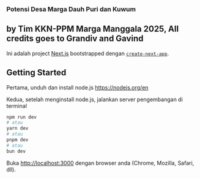 ### Potensi Desa Marga Dauh Puri dan Kuwum

## by Tim KKN-PPM Marga Manggala 2025, All credits goes to Grandiv and Gavind

Ini adalah project [Next.js](https://nextjs.org/) bootstrapped dengan [`create-next-app`](https://github.com/vercel/next.js/tree/canary/packages/create-next-app).

## Getting Started

Pertama, unduh dan install node.js
https://nodejs.org/en

Kedua, setelah menginstall node.js, jalankan server pengembangan di terminal

```bash
npm run dev
# atau
yarn dev
# atau
pnpm dev
# atau
bun dev
```

Buka [http://localhost:3000](http://localhost:3000) dengan browser anda (Chrome, Mozilla, Safari, dll).
